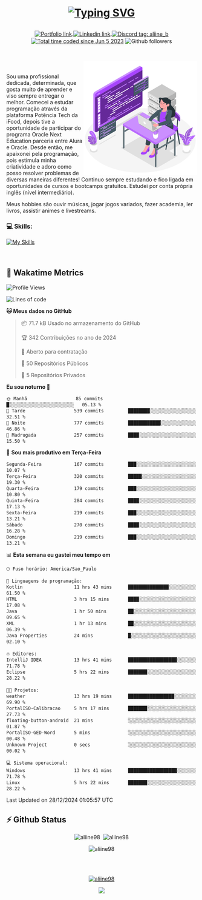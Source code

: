 # <p align = "center"><a href="https://git.io/typing-svg"><img src="https://readme-typing-svg.demolab.com?font=Space+Mono&size=28&pause=1000&duration=4000&color=8E58F7&vCenter=true&width=500&lines=%E2%9C%A8+Ol%C3%A1%2C+sou+Aline+Bevilacqua;%E2%9C%A8+Desenvolvedora+Web!" alt="Typing SVG" /></a></p>

<p align = "center">
    <a href="https://aliine98.github.io" target="_blank">
        <img alt="Portfolio link" align="center" src = "https://img.shields.io/badge/portfolio-8A2BE2?style=for-the-badge">
    </a>
    <a href="https://www.linkedin.com/in/aline-bevilacqua/" target="_blank">
        <img alt="Linkedin link" align="center" src = "https://img.shields.io/badge/LinkedIn-0077B5?style=for-the-badge&logo=linkedin&logoColor=white">
    </a>
    <a href="https://discord.com/" target="_blank">
        <img alt="Discord tag: aliine_b" align="center" src="https://img.shields.io/badge/-aliine__b-5865f2?style=flat-square&logo=Discord&logoColor=FFF" height="28">
    </a>
    <a href="https://wakatime.com/@aliine"><img src="https://wakatime.com/badge/user/d705bdc6-1244-4026-9380-8de8c1599f8d.svg?style=for-the-badge" alt="Total time coded since Jun 5 2023" align="center"/></a>
    <img alt="Github followers" align="center" src="https://img.shields.io/github/followers/Aliine98?style=for-the-badge&color=bf0f47&logo=github&logoColor=white">
</p><br>

<a href="https://storyset.com/"><img src="./assets/coding-amico.svg" width="300" align="right"></a>

<div align="left">
<br>

Sou uma profissional dedicada, determinada, que gosta muito de aprender e viso sempre entregar o melhor. Comecei a estudar programação através da plataforma Potência Tech da iFood, depois tive a oportunidade de participar do programa Oracle Next Education parceria entre Alura e Oracle. Desde então, me apaixonei pela programação, pois estimula minha criatividade e adoro como posso resolver problemas de diversas maneiras diferentes! Continuo sempre estudando e fico ligada em oportunidades de cursos e bootcamps gratuitos.
Estudei por conta própria inglês (nível intermediário).

Meus hobbies são ouvir músicas, jogar jogos variados, fazer academia, ler livros, assistir animes e livestreams.

### 💻 Skills:
[![My Skills](https://skillicons.dev/icons?i=html,css,js,java,tailwind,mysql,hibernate,ts,nuxt,angular,next,firebase,express,mongo&perline=5)](https://skillicons.dev)
</div>
<br>

## 🚀 Wakatime Metrics

<!--START_SECTION:waka-->
![Profile Views](http://img.shields.io/badge/Visualizac%C3%B5es%20do%20perfil-8-blue)

![Lines of code](https://img.shields.io/badge/Desde%20o%20Hello%20World%20eu%20escrevi-368.4%20thousand%20linhas%20de%20c%C3%B3digo-blue)

**🐱 Meus dados no GitHub** 

> 📦 71.7 kB Usado no armazenamento do GitHub 
 > 
> 🏆 342 Contribuições no ano de 2024
 > 
> 💼 Aberto para contratação
 > 
> 📜 50 Repositórios Públicos 
 > 
> 🔑 5 Repositórios Privados 
 > 
**Eu sou noturno 🦉** 

```text
🌞 Manhã                  85 commits          █░░░░░░░░░░░░░░░░░░░░░░░░   05.13 % 
🌆 Tarde                  539 commits         ████████░░░░░░░░░░░░░░░░░   32.51 % 
🌃 Noite                  777 commits         ████████████░░░░░░░░░░░░░   46.86 % 
🌙 Madrugada              257 commits         ████░░░░░░░░░░░░░░░░░░░░░   15.50 % 
```
📅 **Sou mais produtivo em Terça-Feira** 

```text
Segunda-Feira            167 commits         ███░░░░░░░░░░░░░░░░░░░░░░   10.07 % 
Terça-Feira              320 commits         █████░░░░░░░░░░░░░░░░░░░░   19.30 % 
Quarta-Feira             179 commits         ███░░░░░░░░░░░░░░░░░░░░░░   10.80 % 
Quinta-Feira             284 commits         ████░░░░░░░░░░░░░░░░░░░░░   17.13 % 
Sexta-Feira              219 commits         ███░░░░░░░░░░░░░░░░░░░░░░   13.21 % 
Sábado                   270 commits         ████░░░░░░░░░░░░░░░░░░░░░   16.28 % 
Domingo                  219 commits         ███░░░░░░░░░░░░░░░░░░░░░░   13.21 % 
```


📊 **Esta semana eu gastei meu tempo em** 

```text
🕑︎ Fuso horário: America/Sao_Paulo

💬 Linguagens de programação: 
Kotlin                   11 hrs 43 mins      ███████████████░░░░░░░░░░   61.50 % 
HTML                     3 hrs 15 mins       ████░░░░░░░░░░░░░░░░░░░░░   17.08 % 
Java                     1 hr 50 mins        ██░░░░░░░░░░░░░░░░░░░░░░░   09.65 % 
XML                      1 hr 13 mins        ██░░░░░░░░░░░░░░░░░░░░░░░   06.39 % 
Java Properties          24 mins             █░░░░░░░░░░░░░░░░░░░░░░░░   02.10 % 

🔥 Editores: 
IntelliJ IDEA            13 hrs 41 mins      ██████████████████░░░░░░░   71.78 % 
Eclipse                  5 hrs 22 mins       ███████░░░░░░░░░░░░░░░░░░   28.22 % 

🐱‍💻 Projetos: 
weather                  13 hrs 19 mins      █████████████████░░░░░░░░   69.90 % 
PortalISO-Calibracao     5 hrs 17 mins       ███████░░░░░░░░░░░░░░░░░░   27.73 % 
floating-button-android  21 mins             ░░░░░░░░░░░░░░░░░░░░░░░░░   01.87 % 
PortalISO-GED-Word       5 mins              ░░░░░░░░░░░░░░░░░░░░░░░░░   00.48 % 
Unknown Project          0 secs              ░░░░░░░░░░░░░░░░░░░░░░░░░   00.02 % 

💻 Sistema operacional: 
Windows                  13 hrs 41 mins      ██████████████████░░░░░░░   71.78 % 
Linux                    5 hrs 22 mins       ███████░░░░░░░░░░░░░░░░░░   28.22 % 
```


 Last Updated on 28/12/2024 01:05:57 UTC
<!--END_SECTION:waka-->
 
## ⚡ Github Status

<p align="center"><img src="https://my-github-readme-stats-aliine98.vercel.app/api?username=aliine98&show_icons=true&locale=en&theme=radical" alt="aliine98" />&nbsp;&nbsp;<img src="https://my-github-readme-stats-aliine98.vercel.app/api/top-langs?username=aliine98&show_icons=true&locale=en&layout=compact&theme=radical&exclude_repo=my-github-readme-stats,my-github-readme-streak-stats,github-readme-streak-stats,ajax-com-js-puro&hide=c%2B%2B,cmake&langs_count=8" alt="aliine98" /></p>

<p align="center"><img src="https://my-github-readme-streak-stats.vercel.app?user=aliine98&theme=radical" alt="aliine98" /></p>

<br><br>
<p align="center"> <a href="https://github.com/ryo-ma/github-profile-trophy" target="_blank"><img src="https://github-profile-trophy.vercel.app/?username=aliine98&theme=radical&column=4" alt="aliine98" /></a> </p>

<p align="center"><img src="https://media4.giphy.com/media/C1bBFL2dMQxA4/giphy.gif?cid=ecf05e47z7xqxd7gboyuplq95r7v869x9bi8msk1upllpme2&ep=v1_gifs_search&rid=giphy.gif&ct=g" width="700"></p>

